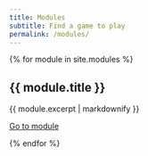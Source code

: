 ```yaml
---
title: Modules
subtitle: Find a game to play
permalink: /modules/
---
```


{% for module in site.modules %}
  <h2>{{ module.title }}</h2>
  <p>{{ module.excerpt | markdownify }}</p>
  <p><a href="{{ mod.url }}">Go to module</a></p>
{% endfor %}
